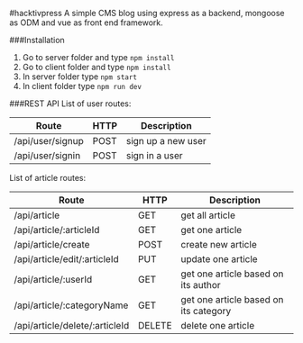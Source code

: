 #hacktivpress
A simple CMS blog using express as a backend, mongoose as ODM and vue as front end framework.

###Installation
1. Go to server folder and type `npm install`
2. Go to client folder and type `npm install`
3. In server folder type `npm start`
4. In client folder type `npm run dev`

###REST API
List of user routes:

|Route|HTTP|Description|
|-----|----|----------|
|/api/user/signup|POST|sign up a new user|
|/api/user/signin|POST|sign in a user|

List of article routes:

|Route|HTTP|Description|
|-----|----|----------|
|/api/article|GET|get all article|
|/api/article/:articleId|GET|get one article|
|/api/article/create|POST|create new article|
|/api/article/edit/:articleId|PUT|update one article|
|/api/article/:userId|GET|get one article based on its author|
|/api/article/:categoryName|GET|get one article based on its category|
|/api/article/delete/:articleId|DELETE|delete one article|

